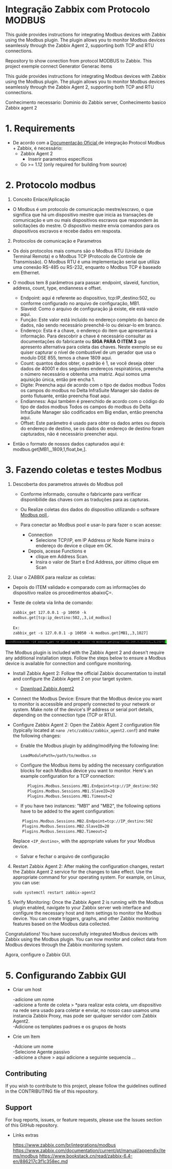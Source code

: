 # Integração Zabbix com Protocolo MODBUS

This guide provides instructions for integrating Modbus devices with Zabbix using the Modbus plugin. The plugin allows you to monitor Modbus devices seamlessly through the Zabbix Agent 2, supporting both TCP and RTU connections.

 Repository to show conection from protocol MODBUS to Zabbix. This project exemple connect Generator Generac items  

This guide provides instructions for integrating Modbus devices with Zabbix using the Modbus plugin. The plugin allows you to monitor Modbus devices seamlessly through the Zabbix Agent 2, supporting both TCP and RTU connections.

Conhecimento necessario:
    Dominio do Zabbix server, 
    Conhecimento basico Zabbix agent 2

# 1. Requirements

*  De acordo com a <a href="https://www.zabbix.com/integrations/modbus"> Documentação Oficial </a> de integração Protocol Modbus + Zabbix, é necessário:
    - Zabbix Agent 2
        - Inserir parametros especificos
    - Go >= 1.12 (only required for building from source)


# 2. Protocolo modbus

1. Conceito Enlace/Aplicação

- O Modbus é um protocolo de comunicação mestre/escravo, o que significa que há um dispositivo mestre que inicia as transações de comunicação e um ou mais dispositivos escravos que respondem às solicitações do mestre. O dispositivo mestre envia comandos para os dispositivos escravos e recebe dados em resposta.



2. Protocolos de comunicação e Parametros

- Os dois protocolos mais comuns são o Modbus RTU (Unidade de Terminal Remota) e o Modbus TCP (Protocolo de Controle de Transmissão). O Modbus RTU é uma implementação serial que utiliza uma conexão RS-485 ou RS-232, enquanto o Modbus TCP é baseado em Ethernet.

- O modbus tem 8 parâmetros para passar: endpoint, slaveid, function, address, count, type, endianness e offset.

    * Endpoint: aqui é referente ao dispositivo, tcp:IP_destino:502, ou conforme configurado no arquivo de configuração,  MB1.
    - Slaveid: Como o arquivo de configuração já existe, ele está vazio aqui.
    - Função: Este valor está incluído no endereço completo do banco de dados, não sendo necessário preenchê-lo ou deixar-lo em branco.
    - Endereço: Esta é a chave, o endereço do item que apresentará a informação. Para descobrir a chave é necessário consultar as documentações do fabricante ou **SIGA PARA O ITEM 3** que apresento alternativa para coleta das chaves. Neste exemplo se eu quiser capturar o nível de combustivel de um gerador que usa o modulo DSE 855, temos a chave 1809 aqui.
    - Count: quantos dados obter, o padrão é 1, se você deseja obter dados de 40001 e dos seguintes endereços respiratórios, preencha o número necessário e obtenha uma matriz. Aqui somos uma aquisição única, então pre encha 1.
    - Digite: Preencha aqui de acordo com o tipo de dados modbus Todos os campos do modbus no Delta InfraSuite Manager são dados de ponto flutuante, então preencha float aqui.
    - Endianness: Aqui também é preenchido de acordo com o código do tipo de dados modbus Todos os campos do modbus do Delta InfraSuite Manager são codificados em Big endian, então preencha aqui.
    - Offset: Este parâmetro é usado para obter os dados antes ou depois do endereço de destino, se os dados do endereço de destino foram capturados, não é necessário preencher aqui.

- Então o formato de nossos dados capturados aqui é: <br>
    modbus.get[MB1,,,1809,1,float,be,].



# 3. Fazendo coletas e testes Modbus

1. Descoberta dos parametros através do Modbus poll

    * Conforme informado, consulte o fabricante para verificar disponibilide das chaves com as traduções para as capturas.

    * Ou Realize coletas dos dados do dispositivo utilizando o software  <a href="https://www.modbustools.com/download.html">  Modbus poll </a>. 

    * Para conectar ao Modbus pool e usar-lo para fazer o scan acesse:
        * Connection  
            * Selecione TCP/IP, em IP Address or Node Name insira o endereço do device e clique em OK.
        * Depois, acesse Functions e 
            * clique em Address Scan.
            * Insira o valor de Start e End Address, por último clique em Scan

2. Usar o ZABBIX para realizar as coletas:
*   Depois do ITEM validado e comparado com as informações do dispositivo realize os procedimentos abaixoÇ=.  
    
* Teste de coleta via linha de comando:
    
    ```
    zabbix_get 127.0.0.1 -p 10050 -k modbus.get[tcp:ip_destino:502,,3,id_modbus]
    
    Ex:
    zabbix_get -s 127.0.0.1 -p 10050 -k modbus.get[MB1,,3,1027]
    ```
![zabbix_get to modbus.get](https://raw.githubusercontent.com/rbsdcom/MODBUS-Zabbix/main/img/zabbix_get%20to%20modbus.get.png)


The Modbus plugin is included with the Zabbix Agent 2 and doesn't require any additional installation steps. Follow the steps below to ensure a Modbus device is available for connection and configure monitoring.

* Install Zabbix Agent 2: Follow the official Zabbix documentation to install and configure the Zabbix Agent 2 on your target system.
    - <a href="https://www.zabbix.com/download">Download Zabbix Agent2</a>

* Connect the Modbus Device: Ensure that the Modbus device you want to monitor is accessible and properly connected to your network or system. Make note of the device's IP address or serial port details, depending on the connection type (TCP or RTU).

* Configure Zabbix Agent 2: Open the Zabbix Agent 2 configuration file (typically located at `nano /etc/zabbix/zabbix_agent2.conf`) and make the following changes:

   - Enable the Modbus plugin by adding/modifying the following line:
     ```
     LoadModulePath=/path/to/modbus.so
     ```

   - Configure the Modbus items by adding the necessary configuration blocks for each Modbus device you want to monitor. Here's an example configuration for a TCP connection:
     ```
        Plugins.Modbus.Sessions.MB1.Endpoint=tcp://IP_destino:502 
        Plugins.Modbus.Sessions.MB1.SlaveID=20
        Plugins.Modbus.Sessions.MB1.Timeout=2
     ```
    - If you have two instances: "MB1" and "MB2", the following options have to be added to the agent configuration:
    ```
        Plugins.Modbus.Sessions.MB2.Endpoint=tcp://IP_destino:502 
        Plugins.Modbus.Sessions.MB2.SlaveID=20
        Plugins.Modbus.Sessions.MB2.Timeout=2
     ```

    Replace `<IP_destino>`, with the appropriate values for your Modbus device.

    - Salvar e fechar o arquivo de configuração


4. Restart Zabbix Agent 2: After making the configuration changes, restart the Zabbix Agent 2 service for the changes to take effect. Use the appropriate command for your operating system. For example, on Linux, you can use:
   ```
   sudo systemctl restart zabbix-agent2
   ```

5. Verify Monitoring: Once the Zabbix Agent 2 is running with the Modbus plugin enabled, navigate to your Zabbix server web interface and configure the necessary host and item settings to monitor the Modbus device. You can create triggers, graphs, and other Zabbix monitoring features based on the Modbus data collected.

Congratulations! You have successfully integrated Modbus devices with Zabbix using the Modbus plugin. You can now monitor and collect data from Modbus devices through the Zabbix monitoring system.

Agora, configure o Zabbix GUI.


# 5. Configurando Zabbix GUI

* Criar um host
    
    -adicione um nome <br>
    -adicione a fonte de coleta > *para realizar esta coleta, um dispositivo na rede sera usado para coletar e enviar, no nosso caso usamos uma instancia Zabbix Proxy, mas pode ser qualquer servidor com Zabbix Agent2. <br>
    -Adicione os templates padroes e os grupos de hosts <br>


* Crie um Item

    -Adcione um nome<br>
    -Selecione Agente passivo <br>
    -adicione a chave > aqui adicione a seguinte sequencia ...





## Contributing

If you wish to contribute to this project, please follow the guidelines outlined in the CONTRIBUTING file of this repository.

## Support

For bug reports, issues, or feature requests, please use the Issues section of this GitHub repository.

* Links extras <p>
https://www.zabbix.com/br/integrations/modbus
https://www.zabbix.com/documentation/current/pt/manual/appendix/items/modbus
https://www.bookstack.cn/read/zabbix-6.4-en/886217c3f1c358ec.md




